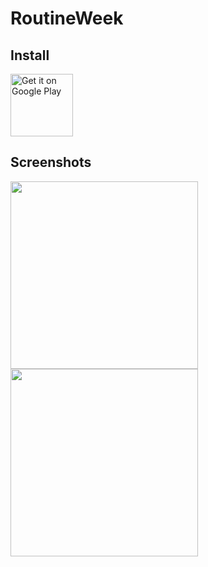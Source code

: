# RoutineWeek

## Install

<a href='https://play.google.com/store/apps/details?id=me.hachy.routineweek&pcampaignid=MKT-Other-global-all-co-prtnr-py-PartBadge-Mar2515-1'><img alt='Get it on Google Play' src='https://play.google.com/intl/en_us/badges/images/generic/en_badge_web_generic.png' height='100'/></a>

## Screenshots

<img src="https://raw.githubusercontent.com/wiki/hachy/RoutineWeek/images/Screenshot_0.png" width="300">
<img src="https://raw.githubusercontent.com/wiki/hachy/RoutineWeek/images/Screenshot_1.png" width="300">
